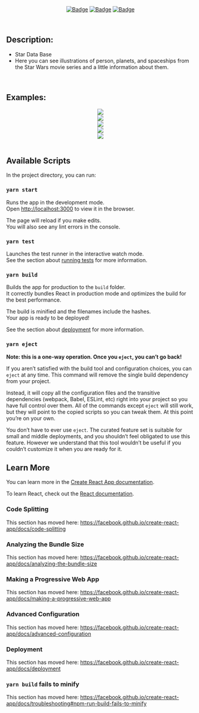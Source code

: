 <br>

<div align="center">
  
  <br>

  [![Badge](https://img.shields.io/badge/Uses-ReactJS-success.svg?style=flat-square)](1)
  [![Badge](https://img.shields.io/badge/Open-Source-important.svg?style=flat-square)](1)
  [![Badge](https://img.shields.io/badge/Made_with-Love-ff69b4.svg?style=flat-square)](1)

  <br>

</div>

## Description:
-    Star Data Base
-    Here you can see illustrations of person, planets, and spaceships from the Star Wars movie series and a little information about them.

<br>

## Examples:

<div align="center">
  
  <img src="https://github.com/Ythosa/stardb/blob/master/assets/welcome-page.png">
  
  <br>
  
  <img src="https://github.com/Ythosa/stardb/blob/master/assets/person.png">
  
  <br>
  
  <img src="https://github.com/Ythosa/stardb/blob/master/assets/planets.png">
  
  <br>
  
  <img src="https://github.com/Ythosa/stardb/blob/master/assets/starships-page.png">
  
  <br>
  
  <img src="https://github.com/Ythosa/stardb/blob/master/assets/starships.png">
  
  <br>

</div>

<br>

## Available Scripts

In the project directory, you can run:

### `yarn start`

Runs the app in the development mode.<br />
Open [http://localhost:3000](http://localhost:3000) to view it in the browser.

The page will reload if you make edits.<br />
You will also see any lint errors in the console.

### `yarn test`

Launches the test runner in the interactive watch mode.<br />
See the section about [running tests](https://facebook.github.io/create-react-app/docs/running-tests) for more information.

### `yarn build`

Builds the app for production to the `build` folder.<br />
It correctly bundles React in production mode and optimizes the build for the best performance.

The build is minified and the filenames include the hashes.<br />
Your app is ready to be deployed!

See the section about [deployment](https://facebook.github.io/create-react-app/docs/deployment) for more information.

### `yarn eject`

**Note: this is a one-way operation. Once you `eject`, you can’t go back!**

If you aren’t satisfied with the build tool and configuration choices, you can `eject` at any time. This command will remove the single build dependency from your project.

Instead, it will copy all the configuration files and the transitive dependencies (webpack, Babel, ESLint, etc) right into your project so you have full control over them. All of the commands except `eject` will still work, but they will point to the copied scripts so you can tweak them. At this point you’re on your own.

You don’t have to ever use `eject`. The curated feature set is suitable for small and middle deployments, and you shouldn’t feel obligated to use this feature. However we understand that this tool wouldn’t be useful if you couldn’t customize it when you are ready for it.

## Learn More

You can learn more in the [Create React App documentation](https://facebook.github.io/create-react-app/docs/getting-started).

To learn React, check out the [React documentation](https://reactjs.org/).

### Code Splitting

This section has moved here: https://facebook.github.io/create-react-app/docs/code-splitting

### Analyzing the Bundle Size

This section has moved here: https://facebook.github.io/create-react-app/docs/analyzing-the-bundle-size

### Making a Progressive Web App

This section has moved here: https://facebook.github.io/create-react-app/docs/making-a-progressive-web-app

### Advanced Configuration

This section has moved here: https://facebook.github.io/create-react-app/docs/advanced-configuration

### Deployment

This section has moved here: https://facebook.github.io/create-react-app/docs/deployment

### `yarn build` fails to minify

This section has moved here: https://facebook.github.io/create-react-app/docs/troubleshooting#npm-run-build-fails-to-minify